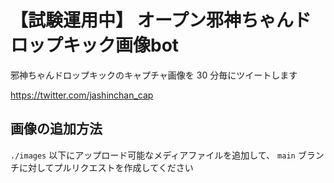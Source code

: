 # 【試験運用中】 オープン邪神ちゃんドロップキック画像bot 

邪神ちゃんドロップキックのキャプチャ画像を 30 分毎にツイートします

https://twitter.com/jashinchan_cap

## 画像の追加方法

`./images` 以下にアップロード可能なメディアファイルを追加して、 `main` ブランチに対してプルリクエストを作成してください
